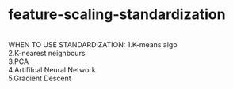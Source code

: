 # feature-scaling-standardization
<br>
WHEN TO USE STANDARDIZATION:
1.K-means algo <br>
2.K-nearest neighbours <br>
3.PCA <br>
4.Artififcal Neural Network <br>
5.Gradient Descent
